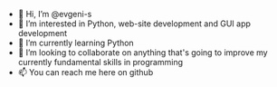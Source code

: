 - 👋 Hi, I’m @evgeni-s
- 👀 I’m interested in Python, web-site development and GUI app development
- 🌱 I’m currently learning Python
- 💞️ I’m looking to collaborate on anything that's going to improve my currently fundamental skills in programming
- 📫 You can reach me here on github

<!---
evgeni-s/evgeni-s is a ✨ special ✨ repository because its `README.md` (this file) appears on your GitHub profile.
You can click the Preview link to take a look at your changes.
--->
